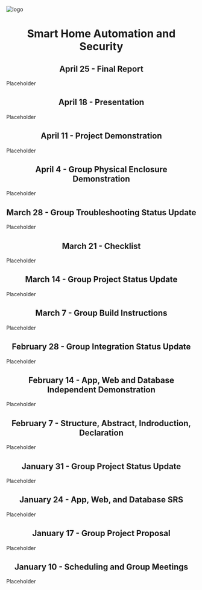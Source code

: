 ![logo](https://raw.githubusercontent.com/roomi-develop/roomi/master/documentation/Branding/roomi-branding/roomi--logo.png)
<h1 align="center">Smart Home Automation and Security</h1>

<h2 align="center">April 25 - Final Report</h1>
<p>Placeholder</p>

<h2 align="center">April 18 - Presentation</h1>
<p>Placeholder</p>

<h2 align="center">April 11 - Project Demonstration</h1>
<p>Placeholder</p>

<h2 align="center">April 4 - Group Physical Enclosure Demonstration</h1>
<p>Placeholder</p>

<h2 align="center">March 28 - Group Troubleshooting Status Update</h1>
<p>Placeholder</p>

<h2 align="center">March 21 - Checklist</h1>
<p>Placeholder</p>

<h2 align="center">March 14 - Group Project Status Update</h1>
<p>Placeholder</p>

<h2 align="center">March 7 - Group Build Instructions</h1>
<p>Placeholder</p>

<h2 align="center">February 28 - Group Integration Status Update</h1>
<p>Placeholder</p>

<h2 align="center">February 14 - App, Web and Database Independent Demonstration</h1>
<p>Placeholder</p>

<h2 align="center">February 7 - Structure, Abstract, Indroduction, Declaration</h1>
<p>Placeholder</p>

<h2 align="center">January 31 - Group Project Status Update</h1>
<p>Placeholder</p>

<h2 align="center">January 24 - App, Web, and Database SRS</h1>
<p>Placeholder</p>

<h2 align="center">January 17 - Group Project Proposal</h1>
<p>Placeholder</p>


<h2 align="center">January 10 - Scheduling and Group Meetings</h1>
<p>Placeholder</p>
